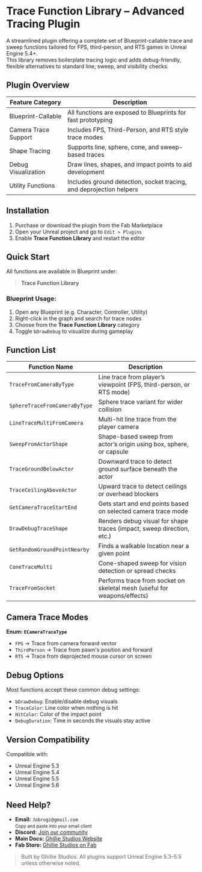 # Trace Function Library – Advanced Tracing Plugin

A streamlined plugin offering a complete set of Blueprint-callable trace and sweep functions tailored for FPS, third-person, and RTS games in Unreal Engine 5.4+.  
This library removes boilerplate tracing logic and adds debug-friendly, flexible alternatives to standard line, sweep, and visibility checks.

## Plugin Overview

| Feature Category     | Description                                                         |
| -------------------- | ------------------------------------------------------------------- |
| Blueprint-Callable   | All functions are exposed to Blueprints for fast prototyping        |
| Camera Trace Support | Includes FPS, Third-Person, and RTS style trace modes               |
| Shape Tracing        | Supports line, sphere, cone, and sweep-based traces                 |
| Debug Visualization  | Draw lines, shapes, and impact points to aid development            |
| Utility Functions    | Includes ground detection, socket tracing, and deprojection helpers |

## Installation

1. Purchase or download the plugin from the Fab Marketplace
2. Open your Unreal project and go to `Edit > Plugins`
3. Enable **Trace Function Library** and restart the editor

## Quick Start

All functions are available in Blueprint under:

> **Trace Function Library**

### Blueprint Usage:

1. Open any Blueprint (e.g. Character, Controller, Utility)
2. Right-click in the graph and search for trace nodes
3. Choose from the **Trace Function Library** category
4. Toggle `bDrawDebug` to visualize during gameplay

## Function List

| Function Name                 | Description                                                              |
| ----------------------------- | ------------------------------------------------------------------------ |
| `TraceFromCameraByType`       | Line trace from player’s viewpoint (FPS, third-person, or RTS mode)      |
| `SphereTraceFromCameraByType` | Sphere trace variant for wider collision                                 |
| `LineTraceMultiFromCamera`    | Multi-hit line trace from the player camera                              |
| `SweepFromActorShape`         | Shape-based sweep from actor’s origin using box, sphere, or capsule      |
| `TraceGroundBelowActor`       | Downward trace to detect ground surface beneath the actor                |
| `TraceCeilingAboveActor`      | Upward trace to detect ceilings or overhead blockers                     |
| `GetCameraTraceStartEnd`      | Gets start and end points based on selected camera trace mode            |
| `DrawDebugTraceShape`         | Renders debug visual for shape traces (impact, sweep direction, etc.)    |
| `GetRandomGroundPointNearby`  | Finds a walkable location near a given point                             |
| `ConeTraceMulti`              | Cone-shaped sweep for vision detection or spread checks                  |
| `TraceFromSocket`             | Performs trace from socket on skeletal mesh (useful for weapons/effects) |

## Camera Trace Modes

**Enum: `ECameraTraceType`**

- `FPS` → Trace from camera forward vector
- `ThirdPerson` → Trace from pawn's position and forward
- `RTS` → Trace from deprojected mouse cursor on screen

## Debug Options

Most functions accept these common debug settings:

- `bDrawDebug`: Enable/disable debug visuals
- `TraceColor`: Line color when nothing is hit
- `HitColor`: Color of the impact point
- `DebugDuration`: Time in seconds the visuals stay active

## Version Compatibility

Compatible with:

- Unreal Engine 5.3
- Unreal Engine 5.4
- Unreal Engine 5.5
- Unreal Engine 5.6

<div style="margin-top: 2rem;"></div>

<h2>Need Help?</h2>

<ul>
  <li>
     <strong>Email:</strong> <code>Jobrogi@gmail.com</code><br />
    <small>Copy and paste into your email client</small>
  </li>
  <li>
     <strong>Discord:</strong>
    <a href="https://discord.gg/AFVyqXBSRW" target="_blank" rel="noopener noreferrer">
      Join our community
    </a>
  </li>
  <li>
     <strong>Main Docs:</strong>
    <a href="https://jobrogi.github.io/GhillieStudios" target="_blank" rel="noopener noreferrer">
      Ghillie Studios Website
    </a>
  </li>
  <li>
     <strong>Fab Store:</strong>
    <a href="https://www.fab.com/sellers/Ghillie%20Studios" target="_blank" rel="noopener noreferrer">
      Ghillie Studios on Fab
    </a>
  </li>
</ul>

<blockquote>
  Built by Ghillie Studios. All plugins support Unreal Engine 5.3–5.5 unless otherwise noted.
</blockquote>
